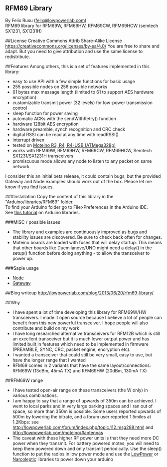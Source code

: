 RFM69 Library
----------------
By Felix Rusu (felix@lowpowerlab.com)
<br/>
RFM69 library for RFM69W, RFM69HW, RFM69CW, RFM69HCW (semtech SX1231, SX1231H)

##License
Creative Commons Attrib Share-Alike License
https://creativecommons.org/licenses/by-sa/4.0/
You are free to share and adapt. But you need to give attribution and use the same license to redistribute.



##Features
Among others, this is a set of features implemented in this library:

- easy to use API with a few simple functions for basic usage
- 255 possible nodes on 256 possible networks
- 61 bytes max message length (limited to 61 to support AES hardware encryption)
- customizable transmit power (32 levels) for low-power transmission control
- sleep function for power saving
- automatic ACKs with the sendWithRetry() function
- hardware 128bit AES encryption
- hardware preamble, synch recognition and CRC check
- digital RSSI can be read at any time with readRSSI()
- interrupt driven
- tested on [Moteino R3, R4, R4-USB (ATMega328p)](http://lowpowerlab.com/shop/Moteino-R4)
- works with RFM69W, RFM69HW, RFM69CW, RFM69HCW, Semtech SX1231/SX1231H transceivers
- promiscuous mode allows any node to listen to any packet on same network

I consider this an initial beta release, it could contain bugs, but the provided Gateway and Node examples should work out of the box. Please let me know if you find issues.

###Installation
Copy the content of this library in the "Arduino/libraries/RFM69" folder.
<br />
To find your Arduino folder go to File>Preferences in the Arduino IDE.
<br/>
See [this tutorial](http://learn.adafruit.com/arduino-tips-tricks-and-techniques/arduino-libraries) on Arduino libraries.

###MISC / possible issues
- The library and examples are continuously improved as bugs and stability issues are discovered. Be sure to check back often for changes.
- Moteino boards are loaded with fuses that will delay startup. This means that other boards like Duemilanove/UNO might need a delay() in the setup() function before doing anything - to allow the transceiver to power up.

###Saple usage
- [Node](https://github.com/LowPowerLab/RFM69/blob/master/Examples/Node/Node.ino)
- [Gateway](https://github.com/LowPowerLab/RFM69/blob/master/Examples/Gateway/Gateway.ino)

##Blog writeup
http://lowpowerlab.com/blog/2013/06/20/rfm69-library/

##Why
- I have spent a lot of time developing this library for RFM69W/HW transceivers. I made it open source because I believe a lot of people can benefit from this new powerful transceiver. I hope people will also contribute and build on my work
- I have long researched alternative transceivers for RFM12B which is still an excellent transceiver but it is much lower output power and has limited built in features which need to be implemented in firmware (PREAMBLE, SYNC, CRC, packet engine, encryption etc).
- I wanted a transceiver that could still be very small, easy to use, but have the longer range that I wanted
- RFM69 comes in 2 variants that have the same layout/connections: RFM69W (13dBm, 45mA TX) and RFM69HW (20dBm, 130mA TX)

##RFM69W range
- I have tested open-air range on these transceivers (the W only) in various combinations.
- I am happy to say that a range of upwards of 350m can be achieved. I went to local parks and in very large parking spaces and I ran out of space, so more than 350m is possible. Some users reported upwards of 500m by lowering the bitrate, and a forum user reported 1.5miles at 1.2Kbps: see http://lowpowerlab.com/forum/index.php/topic,112.msg288.html and http://lowpowerlab.com/moteino/#antennas
- The caveat with these higher RF power units is that they need more DC power when they transmit. For battery powered motes, you will need to keep them powered down and only transmit periodically. Use the sleep() function to put the radios in low power mode and use the [LowPower](https://github.com/rocketscream/Low-Power) or [Narcoleptic](https://code.google.com/p/narcoleptic/) libraries to power down your arduino
